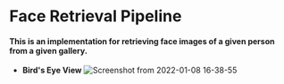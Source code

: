 # Face Retrieval Pipeline
#### This is an implementation for retrieving face images of a given person from a given gallery.
- **Bird's Eye View**
![Screenshot from 2022-01-08 16-38-55](https://user-images.githubusercontent.com/79300456/148645364-1e6bb06d-b252-41c2-a0e4-6abaa00281e3.png)

